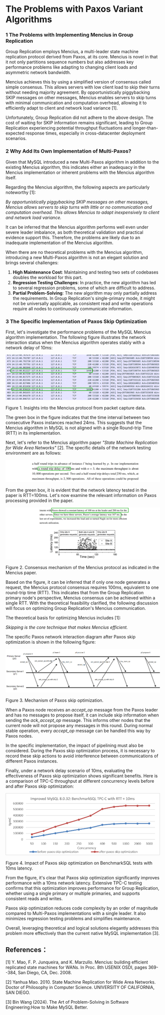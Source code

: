 # The Problems with Paxos Variant Algorithms

### 1 The Problems with Implementing Mencius in Group Replication

Group Replication employs Mencius, a multi-leader state machine replication protocol derived from Paxos, at its core. Mencius is novel in that it not only partitions sequence numbers but also addresses key performance problems like adapting to changing client loads and asymmetric network bandwidth.

Mencius achieves this by using a simplified version of consensus called simple consensus. This allows servers with low client load to skip their turns without needing majority agreement. By opportunistically piggybacking SKIP messages on other messages, Mencius enables servers to skip turns with minimal communication and computation overhead, allowing it to efficiently adapt to client and network load variance [1].

Unfortunately, Group Replication did not adhere to the above design. The cost of waiting for SKIP information remains significant, leading to Group Replication experiencing potential throughput fluctuations and longer-than-expected response times, especially in cross-datacenter deployment scenarios.

### 2 Why Add Its Own Implementation of Multi-Paxos?

Given that MySQL introduced a new Multi-Paxos algorithm in addition to the existing Mencius algorithm, this indicates either an inadequacy in the Mencius implementation or inherent problems with the Mencius algorithm itself.

Regarding the Mencius algorithm, the following aspects are particularly noteworthy [1]:

*By opportunistically piggybacking SKIP messages on other messages, Mencius allows servers to skip turns with little or no communication and computation overhead. This allows Mencius to adapt inexpensively to client and network load variance.*

It can be inferred that the Mencius algorithm performs well even under severe leader imbalance, as both theoretical validation and practical evidence support this. Therefore, the problems are likely due to an inadequate implementation of the Mencius algorithm.

When there are no theoretical problems with the Mencius algorithm, introducing a new Multi-Paxos algorithm is not an elegant solution and brings several challenges:

1.  **High Maintenance Cost**: Maintaining and testing two sets of codebases doubles the workload for this part.
2.  **Regression Testing Challenges**: In practice, the new algorithm has led to several regression problems, some of which are difficult to address.
3.  **Partial Problem-Solving**: The new algorithm may only partially address the requirements. In Group Replication's single-primary mode, it might not be universally applicable, as consistent read and write operations require all nodes to continuously communicate information.

### 3 The Specific Implementation of Paxos Skip Optimization

First, let's investigate the performance problems of the MySQL Mencius algorithm implementation. The following figure illustrates the network interaction status when the Mencius algorithm operates stably with a network delay of 10ms:

![](images/77d0c0bdc5ce8574c6ad319864abb032.gif)

Figure 1. Insights into the Mencius protocol from packet capture data.

The green box in the figure indicates that the time interval between two consecutive Paxos instances reached 24ms. This suggests that the Mencius algorithm in MySQL is not aligned with a single Round-trip Time (RTT) in its implementation.

Next, let's refer to the Mencius algorithm paper *"State Machine Replication for Wide Area Networks"* [2]. The specific details of the network testing environment are as follows:

![](images/185beb2c6e0524d93abde3b25ecedc61.png)

From the green box, it is evident that the network latency tested in the paper is RTT=100ms. Let's now examine the relevant information on Paxos processing provided in the paper.

![](images/f67a3249ad8b040417f195c3ca11f795.png)

Figure 2. Consensus mechanism of the Mencius protocol as indicated in the Mencius paper.

Based on the figure, it can be inferred that if only one node generates a request, the Mencius protocol consensus requires 100ms, equivalent to one round-trip time (RTT). This indicates that from the Group Replication primary node's perspective, Mencius consensus can be achieved within a single RTT. With the theoretical feasibility clarified, the following discussion will focus on optimizing Group Replication's Mencius communication.

The theoretical basis for optimizing Mencius includes [1]:

*Skipping is the core technique that makes Mencius efficient.*

The specific Paxos network interaction diagram after Paxos skip optimization is shown in the following figure:

![](images/55787cfe149ebf1c574aa1da4eea678c.png)

Figure 3. Mechanism of Paxos skip optimization.

When a Paxos node receives an *accept_op* message from the Paxos leader and has no messages to propose itself, it can include skip information when sending the *ack_accept_op* message. This informs other nodes that the current node will not propose any messages in this round. During normal stable operation, every *accept_op* message can be handled this way by Paxos nodes.

In the specific implementation, the impact of pipelining must also be considered. During the Paxos skip optimization process, it is necessary to record these skip actions to avoid interference between communications of different Paxos instances.

Finally, under a network delay scenario of 10ms, evaluating the effectiveness of Paxos skip optimization shows significant benefits. Here is a comparison of TPC-C throughput at different concurrency levels before and after Paxos skip optimization:

<img src="images/image-20240829110009589.png" alt="image-20240829110009589" style="zoom:150%;" />

Figure 4. Impact of Paxos skip optimization on BenchmarkSQL tests with 10ms latency.

From the figure, it's clear that Paxos skip optimization significantly improves performance with a 10ms network latency. Extensive TPC-C testing confirms that this optimization improves performance for Group Replication, whether using a single primary or multiple primaries, and supports consistent reads and writes.

Paxos skip optimization reduces code complexity by an order of magnitude compared to Multi-Paxos implementations with a single leader. It also minimizes regression testing problems and simplifies maintenance.

Overall, leveraging theoretical and logical solutions elegantly addresses this problem more effectively than the current native MySQL implementation [3].

## References：

[1] Y. Mao, F. P. Junqueira, and K. Marzullo. Mencius: building efficient replicated state machines for WANs. In Proc. 8th USENIX OSDI, pages 369--384, San Diego, CA, Dec. 2008.

[2] Yanhua Mao. 2010. State Machine Replication for Wide Area Networks. Doctor of Philosophy in Computer Science. UNIVERSITY OF CALIFORNIA, SAN DIEGO.

[3] Bin Wang (2024). The Art of Problem-Solving in Software Engineering:How to Make MySQL Better.

